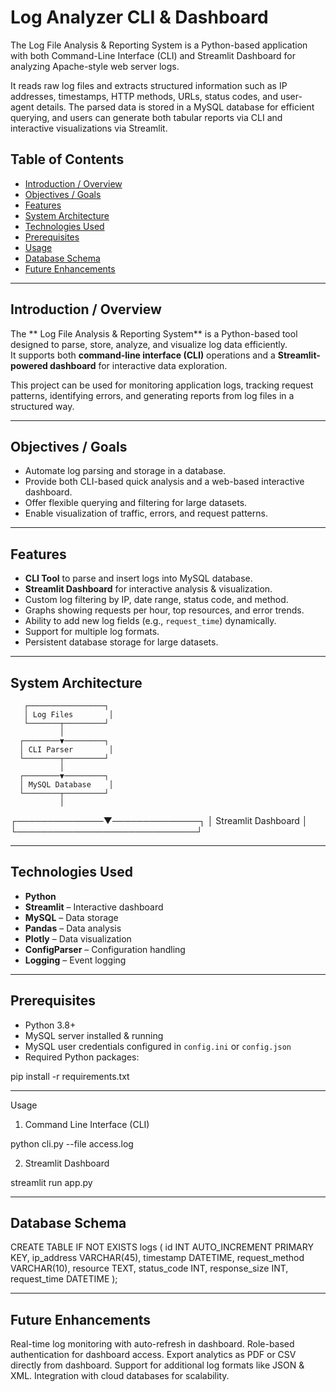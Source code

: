 # Log Analyzer CLI & Dashboard
The Log File Analysis & Reporting System is a Python-based application with both Command-Line Interface (CLI) and Streamlit Dashboard for analyzing Apache-style web server logs.

It reads raw log files and extracts structured information such as IP addresses, timestamps, HTTP methods, URLs, status codes, and user-agent details.
The parsed data is stored in a MySQL database for efficient querying, and users can generate both tabular reports via CLI and interactive visualizations via Streamlit.

## Table of Contents
- [Introduction / Overview](#introduction--overview)
- [Objectives / Goals](#objectives--goals)
- [Features](#features)
- [System Architecture](#system-architecture)
- [Technologies Used](#technologies-used)
- [Prerequisites](#prerequisites)
- [Usage](#usage)
- [Database Schema](#database-schema)
- [Future Enhancements](#future-enhancements)

---

## Introduction / Overview
The ** Log File Analysis & Reporting System** is a Python-based tool designed to parse, store, analyze, and visualize log data efficiently.  
It supports both **command-line interface (CLI)** operations and a **Streamlit-powered dashboard** for interactive data exploration.

This project can be used for monitoring application logs, tracking request patterns, identifying errors, and generating reports from log files in a structured way.

---

## Objectives / Goals
- Automate log parsing and storage in a database.
- Provide both CLI-based quick analysis and a web-based interactive dashboard.
- Offer flexible querying and filtering for large datasets.
- Enable visualization of traffic, errors, and request patterns.

---

## Features
- **CLI Tool** to parse and insert logs into MySQL database.
- **Streamlit Dashboard** for interactive analysis & visualization.
- Custom log filtering by IP, date range, status code, and method.
- Graphs showing requests per hour, top resources, and error trends.
- Ability to add new log fields (e.g., `request_time`) dynamically.
- Support for multiple log formats.
- Persistent database storage for large datasets.

---

## System Architecture
       ┌─────────────────┐
       │ Log Files        │
       └───────┬─────────┘
               │
      ┌────────▼─────────┐
      │ CLI Parser        │
      └────────┬─────────┘
               │
      ┌────────▼─────────┐
      │ MySQL Database    │
      └────────┬─────────┘
               │
┌──────────────▼──────────────┐
│ Streamlit Dashboard          │
└─────────────────────────────┘


---

## Technologies Used
- **Python**
- **Streamlit** – Interactive dashboard
- **MySQL** – Data storage
- **Pandas** – Data analysis
- **Plotly** – Data visualization
- **ConfigParser** – Configuration handling
- **Logging** – Event logging

---

## Prerequisites
- Python 3.8+
- MySQL server installed & running
- MySQL user credentials configured in `config.ini` or `config.json`
- Required Python packages:

pip install -r requirements.txt

---

Usage
1. Command Line Interface (CLI)

python cli.py --file access.log

2. Streamlit Dashboard

streamlit run app.py

---

## Database Schema

CREATE TABLE IF NOT EXISTS logs (
    id INT AUTO_INCREMENT PRIMARY KEY,
    ip_address VARCHAR(45),
    timestamp DATETIME,
    request_method VARCHAR(10),
    resource TEXT,
    status_code INT,
    response_size INT,
    request_time DATETIME
);

---

## Future Enhancements
Real-time log monitoring with auto-refresh in dashboard.
Role-based authentication for dashboard access.
Export analytics as PDF or CSV directly from dashboard.
Support for additional log formats like JSON & XML.
Integration with cloud databases for scalability.

```bash
